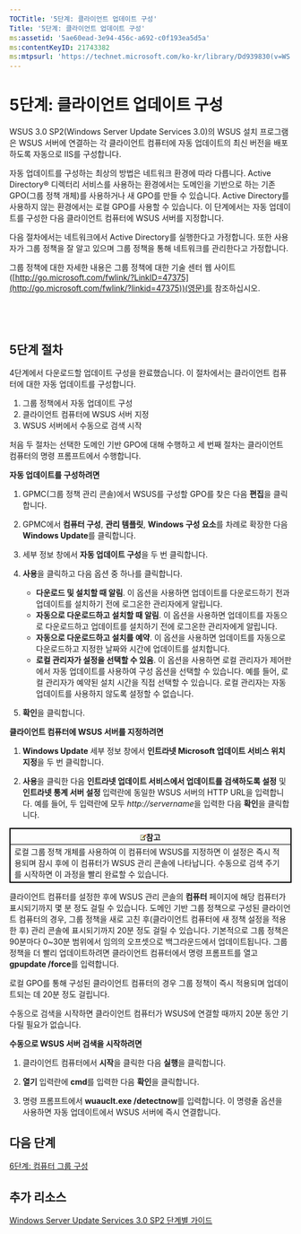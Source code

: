 ```yaml
---
TOCTitle: '5단계: 클라이언트 업데이트 구성'
Title: '5단계: 클라이언트 업데이트 구성'
ms:assetid: '5ae60ead-3e94-456c-a692-c0f193ea5d5a'
ms:contentKeyID: 21743382
ms:mtpsurl: 'https://technet.microsoft.com/ko-kr/library/Dd939830(v=WS.10)'
---
```


5단계: 클라이언트 업데이트 구성
===============================

WSUS 3.0 SP2(Windows Server Update Services 3.0)의 WSUS 설치 프로그램은 WSUS 서버에 연결하는 각 클라이언트 컴퓨터에 자동 업데이트의 최신 버전을 배포하도록 자동으로 IIS를 구성합니다.

자동 업데이트를 구성하는 최상의 방법은 네트워크 환경에 따라 다릅니다. Active Directory® 디렉터리 서비스를 사용하는 환경에서는 도메인을 기반으로 하는 기존 GPO(그룹 정책 개체)를 사용하거나 새 GPO를 만들 수 있습니다. Active Directory를 사용하지 않는 환경에서는 로컬 GPO를 사용할 수 있습니다. 이 단계에서는 자동 업데이트를 구성한 다음 클라이언트 컴퓨터에 WSUS 서버를 지정합니다.

다음 절차에서는 네트워크에서 Active Directory를 실행한다고 가정합니다. 또한 사용자가 그룹 정책을 잘 알고 있으며 그룹 정책을 통해 네트워크를 관리한다고 가정합니다.

그룹 정책에 대한 자세한 내용은 그룹 정책에 대한 기술 센터 웹 사이트([http://go.microsoft.com/fwlink/?LinkID=47375](http://go.microsoft.com/fwlink/?linkid=47375))(영문)를 참조하십시오.

 
-

5단계 절차
----------

4단계에서 다운로드할 업데이트 구성을 완료했습니다. 이 절차에서는 클라이언트 컴퓨터에 대한 자동 업데이트를 구성합니다.

1.  그룹 정책에서 자동 업데이트 구성
2.  클라이언트 컴퓨터에 WSUS 서버 지정
3.  WSUS 서버에서 수동으로 검색 시작

처음 두 절차는 선택한 도메인 기반 GPO에 대해 수행하고 세 번째 절차는 클라이언트 컴퓨터의 명령 프롬프트에서 수행합니다.

**자동 업데이트를 구성하려면**
1.  GPMC(그룹 정책 관리 콘솔)에서 WSUS를 구성할 GPO를 찾은 다음 **편집**을 클릭합니다.

2.  GPMC에서 **컴퓨터 구성**, **관리 템플릿**, **Windows 구성 요소**를 차례로 확장한 다음 **Windows Update**를 클릭합니다.

3.  세부 정보 창에서 **자동 업데이트 구성**을 두 번 클릭합니다.

4.  **사용**을 클릭하고 다음 옵션 중 하나를 클릭합니다.

    -   **다운로드 및 설치할 때 알림**. 이 옵션을 사용하면 업데이트를 다운로드하기 전과 업데이트를 설치하기 전에 로그온한 관리자에게 알립니다.
    -   **자동으로 다운로드하고 설치할 때 알림**. 이 옵션을 사용하면 업데이트를 자동으로 다운로드하고 업데이트를 설치하기 전에 로그온한 관리자에게 알립니다.
    -   **자동으로 다운로드하고 설치를 예약**. 이 옵션을 사용하면 업데이트를 자동으로 다운로드하고 지정한 날짜와 시간에 업데이트를 설치합니다.
    -   **로컬 관리자가 설정을 선택할 수 있음**. 이 옵션을 사용하면 로컬 관리자가 제어판에서 자동 업데이트를 사용하여 구성 옵션을 선택할 수 있습니다. 예를 들어, 로컬 관리자가 예약된 설치 시간을 직접 선택할 수 있습니다. 로컬 관리자는 자동 업데이트를 사용하지 않도록 설정할 수 없습니다.

5.  **확인**을 클릭합니다.

**클라이언트 컴퓨터에 WSUS 서버를 지정하려면**
1.  **Windows Update** 세부 정보 창에서 **인트라넷 Microsoft 업데이트 서비스 위치 지정**을 두 번 클릭합니다.

2.  **사용**을 클릭한 다음 **인트라넷 업데이트 서비스에서 업데이트를 검색하도록 설정** 및 **인트라넷 통계 서버 설정** 입력란에 동일한 WSUS 서버의 HTTP URL을 입력합니다. 예를 들어, 두 입력란에 모두 *http://servername*을 입력한 다음 **확인**을 클릭합니다.

 
<table style="border:1px solid black;">
<colgroup>
<col width="100%" />
</colgroup>
<thead>
<tr class="header">
<th style="border:1px solid black;" ><img src="images/Dd939830.note(WS.10).gif" />참고</th>
</tr>
</thead>
<tbody>
<tr class="odd">
<td style="border:1px solid black;">로컬 그룹 정책 개체를 사용하여 이 컴퓨터에 WSUS를 지정하면 이 설정은 즉시 적용되며 잠시 후에 이 컴퓨터가 WSUS 관리 콘솔에 나타납니다. 수동으로 검색 주기를 시작하면 이 과정을 빨리 완료할 수 있습니다.
</td>
</tr>
</tbody>
</table>
 

클라이언트 컴퓨터를 설정한 후에 WSUS 관리 콘솔의 **컴퓨터** 페이지에 해당 컴퓨터가 표시되기까지 몇 분 정도 걸릴 수 있습니다. 도메인 기반 그룹 정책으로 구성된 클라이언트 컴퓨터의 경우, 그룹 정책을 새로 고친 후(클라이언트 컴퓨터에 새 정책 설정을 적용한 후) 관리 콘솔에 표시되기까지 20분 정도 걸릴 수 있습니다. 기본적으로 그룹 정책은 90분마다 0~30분 범위에서 임의의 오프셋으로 백그라운드에서 업데이트됩니다. 그룹 정책을 더 빨리 업데이트하려면 클라이언트 컴퓨터에서 명령 프롬프트를 열고 **gpupdate /force**를 입력합니다.

로컬 GPO를 통해 구성된 클라이언트 컴퓨터의 경우 그룹 정책이 즉시 적용되며 업데이트되는 데 20분 정도 걸립니다.

수동으로 검색을 시작하면 클라이언트 컴퓨터가 WSUS에 연결할 때까지 20분 동안 기다릴 필요가 없습니다.

**수동으로 WSUS 서버 검색을 시작하려면**
1.  클라이언트 컴퓨터에서 **시작**을 클릭한 다음 **실행**을 클릭합니다.

2.  **열기** 입력란에 **cmd**를 입력한 다음 **확인**을 클릭합니다.

3.  명령 프롬프트에서 **wuauclt.exe /detectnow**를 입력합니다. 이 명령줄 옵션을 사용하면 자동 업데이트에서 WSUS 서버에 즉시 연결합니다.

다음 단계
---------

[6단계: 컴퓨터 그룹 구성](https://technet.microsoft.com/70518732-2179-4e41-9609-7f9999867f41)

추가 리소스
-----------

[Windows Server Update Services 3.0 SP2 단계별 가이드](https://technet.microsoft.com/4b504edc-93b3-45b0-a7e8-d0107f1a4442)
